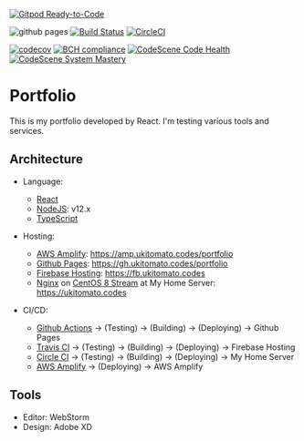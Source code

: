 [![Gitpod Ready-to-Code](https://img.shields.io/badge/Gitpod-Ready--to--Code-blue?logo=gitpod)](https://gitpod.io/#https://github.com/ukitomato/portfolio)

![github pages](https://github.com/ukitomato/portfolio/workflows/github%20pages/badge.svg)
[![Build Status](https://travis-ci.com/ukitomato/portfolio.svg?branch=master)](https://travis-ci.com/ukitomato/portfolio)
[![CircleCI](https://circleci.com/gh/ukitomato/portfolio.svg?style=shield)](https://circleci.com/gh/ukitomato/portfolio)

[![codecov](https://codecov.io/gh/ukitomato/portfolio/branch/master/graph/badge.svg)](https://codecov.io/gh/ukitomato/portfolio)
[![BCH compliance](https://bettercodehub.com/edge/badge/ukitomato/portfolio?branch=master)](https://bettercodehub.com/)
[![CodeScene Code Health](https://codescene.io/projects/7414/status-badges/code-health)](https://codescene.io/projects/7414)
[![CodeScene System Mastery](https://codescene.io/projects/7414/status-badges/system-mastery)](https://codescene.io/projects/7414)

# Portfolio

This is my portfolio developed by React. I'm testing various tools and services.

## Architecture

-   Language:
    -   [React](https://reactjs.org)
    -   [NodeJS](https://nodejs.org): v12.x
    -   [TypeScript](https://www.typescriptlang.org)
-   Hosting:

    -   [AWS Amplify](https://aws.amazon.com/jp/amplify):
        https://amp.ukitomato.codes/portfolio
    -   [Github Pages](https://pages.github.com):
        https://gh.ukitomato.codes/portfolio
    -   [Firebase Hosting](https://firebase.google.com/docs/hosting):
        https://fb.ukitomato.codes
    -   [Nginx](https://nginx.org) on [CentOS 8 Stream](https://www.centos.org)
        at My Home Server: https://ukitomato.codes

-   CI/CD:
    -   [Github Actions](https://github.co.jp/features/actions) → (Testing) →
        (Building) → (Deploying) → Github Pages
    -   [Travis CI](https://travis-ci.com) → (Testing) → (Building) →
        (Deploying) → Firebase Hosting
    -   [Circle CI](https://circleci.com) → (Testing) → (Building) → (Deploying)
        → My Home Server
    -   [AWS Amplify](https://aws.amazon.com/jp/amplify) → (Deploying) → AWS
        Amplify

## Tools

-   Editor: WebStorm
-   Design: Adobe XD
